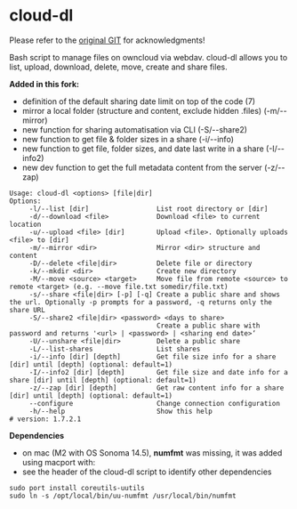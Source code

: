 # cloud-dl

Please refer to the [original GIT](https://github.com/cghdev/cloud-dl) for acknowledgments!

Bash script to manage files on owncloud via webdav. cloud-dl allows you to list, upload, download, delete, move, create and share files.

**Added in this fork:**

* definition of the default sharing date limit on top of the code (7)
* mirror a local folder (structure and content, exclude hidden .files) (-m/--mirror)
* new function for sharing automatisation via CLI (-S/--share2)
* new function to get file & folder sizes in a share (-i/--info)
* new function to get file, folder sizes, and date last write in a share (-I/--info2)
* new dev function to get the full metadata content from the server (-z/--zap)

```
Usage: cloud-dl <options> [file|dir]
Options:
	 -l/--list [dir]                 List root directory or [dir]
	 -d/--download <file>            Download <file> to current location
	 -u/--upload <file> [dir]        Upload <file>. Optionally uploads <file> to [dir]
	 -m/--mirror <dir>               Mirror <dir> structure and content
	 -D/--delete <file|dir>          Delete file or directory
	 -k/--mkdir <dir>                Create new directory
	 -M/--move <source> <target>     Move file from remote <source> to remote <target> (e.g. --move file.txt somedir/file.txt)
	 -s/--share <file|dir> [-p] [-q] Create a public share and shows the url. Optionally -p prompts for a password, -q returns only the share URL
	 -S/--share2 <file|dir> <password> <days to share> 
	                                 Create a public share with password and returns '<url> | <password> | <sharing end date>‘
	 -U/--unshare <file|dir>         Delete a public share
	 -L/--list-shares                List shares
	 -i/--info [dir] [depth]         Get file size info for a share [dir] until [depth] (optional: default=1)
	 -I/--info2 [dir] [depth]        Get file size and date info for a share [dir] until [depth] (optional: default=1)
	 -z/--zap [dir] [depth]          Get raw content info for a share [dir] until [depth] (optional: default=1)
	 --configure                     Change connection configuration
	 -h/--help                       Show this help
# version: 1.7.2.1
```

**Dependencies**

* on mac (M2 with OS Sonoma 14.5), **numfmt** was missing, it was added using macport with:
* see the header of the cloud-dl script to identify other dependencies

```
sudo port install coreutils-uutils
sudo ln -s /opt/local/bin/uu-numfmt /usr/local/bin/numfmt
```
